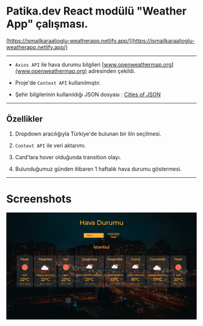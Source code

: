 # Patika.dev React modülü "Weather App" çalışması.

[https://ismailkaraalioglu-weatherapp.netlify.app/](https://ismailkaraalioglu-weatherapp.netlify.app/)

---

* `Axios API` ile hava durumu bilgileri [www.openweathermap.org](www.openweathermap.org) adresinden çekildi. 

* Proje'de `Context API` kullanılmıştır.

* Şehir bilgilerinin kullanıldığı JSON dosyası : [Cities of JSON](https://gist.github.com/ozdemirburak)

---

## Özellikler

1. Dropdown aracılığıyla Türkiye'de bulunan bir ilin seçilmesi.

2. `Context API` ile veri aktarımı.

3. Card'lara hover olduğunda transition olayı.

4. Bulunduğumuz günden itibaren 1 haftalık hava durumu göstermesi.

---

# Screenshots

![Screenshot](./src/img/screenshot.png)